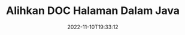 ---
############################# Static ############################
layout: "auto-gen-merger"
date: 2022-11-10T19:33:12
draft: false
otherformats: docm docx dot dotm dotx epub html mht mhtml odp ods odt one otp ott pdf

############################# Head ############################
head_title: "Alihkan DOC Halaman dalam Java"
head_description: "Alihkan halaman dalam dokumen DOC dalam Java ke mana-mana kedudukan menggunakan API penggabungan dokumen."

############################# Header ############################
title: "Alihkan DOC Halaman Dalam Java"
description: "Alihkan DOC Halaman dengan beberapa baris kod Java."
bg_image: "https://cms.admin.containerize.com/templates/aspose/App_Themes/V3/images/bg/header1.png"
bg_overlay: false
button:
    enable: true
    icon: "fas fa-arrow-down"
    label: "Muat turun Percubaan Percuma"
    link: "https://downloads.groupdocs.com/merger/java"

############################# SubMenu ############################
submenu:
    enable: true

    left:
        img_alt: "GroupDocs.Merger for Java"
        image: "https://cms.admin.containerize.com/templates/groupdocs/images/product-logos/90x90-noborder/groupdocs-merger-java.png"
        product: "GroupDocs.Merger"
        platform: "Java"

    middle:
        button:

            # button loop
            - link: "https://apireference.groupdocs.com/merger/java"
              text: "Rujukan API"

            # button loop
            - link: "https://github.com/groupdocs-merger"
              text: "Contoh Kod"

            # button loop
            - link: "https://products.groupdocs.app/merger/family"
              text: "Demo Langsung"

            # button loop
            - link: "https://purchase.groupdocs.com/pricing/merger/java"
              text: "penentuan harga"

    right:
        link_download: "https://downloads.groupdocs.com/merger"
        link_learn: "https://docs.groupdocs.com/merger/java"
        link_buy: "https://purchase.groupdocs.com"

############################# About ############################
about:
    enable: true
    title: "Mengenai API GroupDocs.Merger for Java."
    content: |
        [GroupDocs.Merger for Java](/ms/merger/java/) menawarkan penyelesaian mudah untuk menggabungkan & memisahkan dengan selamat antara pelbagai format dokumen termasuk PDF, Microsoft Office (Word, Excel, PowerPoint , OneNote), OpenDocument, HTML, imej dan banyak lagi dalam aplikasi Java. Dengan menambah hanya beberapa baris kod, lakukan beberapa operasi dokumen seperti mengalih, mengalih keluar, memutar, menukar, mengekstrak atau menukar orientasi halaman dalam dokumen. API penggabungan dokumen juga menyokong pratonton halaman dokumen sebagai imej untuk menganalisis struktur dokumen, pemformatan dan kandungan pada halaman.
        
        API GroupDocs.Merger ialah pilihan yang tepat untuk penyelesaian korporat yang memerlukan ciri pemindahan halaman fail. API ini disokong dengan baik pada semua sistem pengendalian dan platform utama termasuk J2SE 7.0 (1.7), J2SE 8.0 (1.8), Java 10.

############################# Steps ############################
steps:
    enable: true
    title_left: "Alihkan DOC Halaman Fail dalam Java"
    content_left: |
        [GroupDocs.Merger for Java](/ms/merger/java/) memudahkan pembangun Java memindahkan halaman dalam fail DOC dengan melaksanakan beberapa langkah mudah .
        
        * Mulakan **MoveOptions** untuk menentukan nombor halaman semasa dan baharu.
        * Buat contoh baharu **Merger** dan lulus laluan dokumen sumber sebagai parameter pembina.
        * Panggil **movePage** dan hantar objek **MoveOptions**.
        * Panggil **Save** dan tentukan laluan fail untuk menyimpan dokumen yang terhasil.

    title_right: "Keperluan Sistem"
    content_right: |
        API GroupDocs.Merger for Java disokong pada semua platform dan sistem pengendalian utama. Sebelum melaksanakan kod di bawah, sila pastikan anda mempunyai prasyarat berikut dipasang pada sistem anda.

        * Sistem Pengendalian: Microsoft Windows, Linux, MacOS
        * Persekitaran Pembangunan: NetBeans, IntelliJ IDEA, Eclipse
        * Rangka kerja: J2SE 7.0 (1.7), J2SE 8.0 (1.8), Java 10
        * Muat turun versi terkini GroupDocs.Merger for Java daripada [Maven](https://repository.groupdocs.com/webapp/#/artifacts/browse/tree/General/repo/com/groupdocs/groupdocs-merger)
         
    code: |
     {{% merger/additional-styles %}}
     {{< merger/code-merger title="Cara mengalihkan DOC halaman fail menggunakan kod contoh Java.">}}

        ```java    
        // Alihkan DOC halaman fail menggunakan API GroupDocs.Merger
        int pageNumber = 6;
        int newPageNumber = 1;

        // Mulakan kelas MoveOptions untuk menentukan nombor halaman semasa dan baharu
        MoveOptions moveOptions = new MoveOptions(pageNumber, newPageNumber);

        // Segerakan Penggabungan dengan input dokumen DOC.
        Merger merger = new Merger("input.doc");

        // Panggil kaedah movePage dan hantar objek MoveOptions kepadanya
        merger.movePage(moveOptions);
    
        // Panggil kaedah simpan dan lulus laluan fail yang dikehendaki untuk menyimpan dokumen output
        merger.save("output.doc");
        ```
     {{< /merger/code-merger >}}

############################# Demos ############################
demos:
    enable: true
    title: "Demo Langsung - Alihkan DOC Halaman Dalam Talian"
    content: |
       Alihkan DOC halaman fail sekarang dengan melawati tapak web [GroupDocs.Merger Live Demos](https://products.groupdocs.app/splitter/move-pages/doc).
       Demo langsung mempunyai faedah berikut.
        
############################# About Formats ############################
about_formats:
    enable: true

############################# More Formats ############################
more_formats:
    enable: true
    title: "Alihkan Halaman Format Dokumen Lain"
    content: |
        Java dokumen penggabungan & pemisahan API untuk format fail dan imej. Alihkan beberapa format fail yang popular seperti yang dinyatakan di bawah.

############################# Back to top ###############################
back_to_top:
    enable: true
---